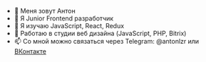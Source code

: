 - 👋 Меня зовут Антон
- 👀 Я Junior Frontend разработчик
- 🌱 Я изучаю JavaScript, React, Redux
- 💞️ Работаю в студии веб дизайна (JavaScript, PHP, Bitrix)
- 📫 Со мной можно связаться через Telegram: @antonlzr или [ВКонтакте](https://vk.com/id185212073)
